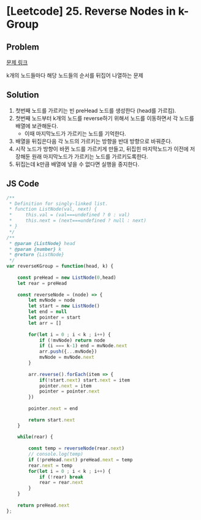 # [Leetcode] 25. Reverse Nodes in k-Group

## Problem

[문제 링크](https://leetcode.com/problems/reverse-nodes-in-k-group/)

k개의 노드들마다 해당 노드들의 순서를 뒤집어 나열하는 문제

## Solution

1. 첫번째 노드를 가르키는 빈 preHead 노드를 생성한다 (head를 가르킴).
2. 첫번째 노드부터 k개의 노드를 reverse하기 위해서 노드를 이동하면서 각 노드를 배열에 보관해둔다. 
    - 이때 마지막노드가 가르키는 노드를 기억한다.
3. 배열을 뒤집은다음 각 노드의 가르키는 방향을 반대 방향으로 바꿔준다.
4. 시작 노드가 방향이 바뀐 노드를 가르키게 만들고, 뒤집힌 마지막노드가 이전에 저장해둔 원래 마지막노드가 가르키는 노드를 가르키도록한다.
5. 뒤집는데 k만큼 배열에 넣을 수 없다면 실행을 중지한다.

## JS Code

```javascript
/**
 * Definition for singly-linked list.
 * function ListNode(val, next) {
 *     this.val = (val===undefined ? 0 : val)
 *     this.next = (next===undefined ? null : next)
 * }
 */
/**
 * @param {ListNode} head
 * @param {number} k
 * @return {ListNode}
 */
var reverseKGroup = function(head, k) {
    
    const preHead = new ListNode(0,head)
    let rear = preHead
    
    const reverseNode = (node) => {
        let mvNode = node
        let start = new ListNode()
        let end = null
        let pointer = start
        let arr = []
        
        for(let i = 0 ; i < k ; i++) {
            if (!mvNode) return node
            if (i === k-1) end = mvNode.next
            arr.push({...mvNode})
            mvNode = mvNode.next
        }
        
        arr.reverse().forEach(item => {
            if(!start.next) start.next = item
            pointer.next = item
            pointer = pointer.next
        })
        
        pointer.next = end
        
        return start.next
    }
    
    while(rear) {
        
        const temp = reverseNode(rear.next)
        // console.log(temp)
        if (!preHead.next) preHead.next = temp
        rear.next = temp
        for(let i = 0 ; i < k ; i++) {
            if (!rear) break
            rear = rear.next
        }
    }
    
    return preHead.next
};
```
